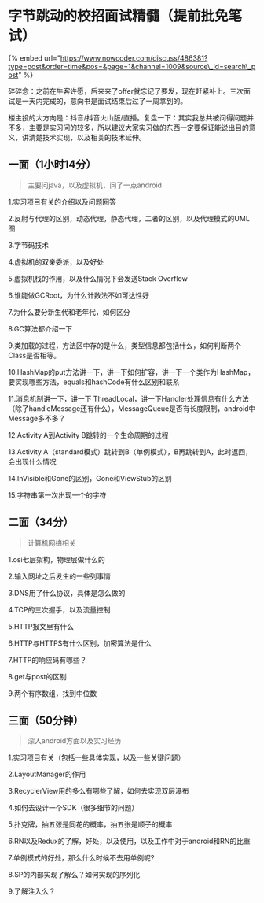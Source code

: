 # 字节跳动的校招面试精髓（提前批免笔试）

{% embed url="https://www.nowcoder.com/discuss/486381?type=post&order=time&pos=&page=1&channel=1009&source\_id=search\_post" %}

碎碎念：之前在牛客许愿，后来来了offer就忘记了要发，现在赶紧补上。三次面试是一天内完成的，意向书是面试结束后过了一周拿到的。

楼主投的大方向是：抖音/抖音火山版/直播。复盘一下：其实我总共被问得问题并不多，主要是实习问的较多，所以建议大家实习做的东西一定要保证能说出目的意义，讲清楚技术实现，以及相关的技术延伸。

## 一面（1小时14分）

> 主要问java，以及虚拟机，问了一点android

1.实习项目有关的介绍以及问题回答

2.反射与代理的区别，动态代理，静态代理，二者的区别，以及代理模式的UML图

3.字节码技术

4.虚拟机的双亲委派，以及好处

5.虚拟机栈的作用，以及什么情况下会发送Stack Overflow

6.谁能做GCRoot，为什么计数法不如可达性好

7.为什么要分新生代和老年代，如何区分

8.GC算法都介绍一下

9.类加载的过程，方法区中存的是什么，类型信息都包括什么，如何判断两个Class是否相等。

10.HashMap的put方法讲一下，讲一下如何扩容，讲一下一个类作为HashMap，要实现哪些方法，equals和hashCode有什么区别和联系

11.消息机制讲一下，讲一下 ThreadLocal，讲一下Handler处理信息有什么方法（除了handleMessage还有什么），MessageQueue是否有长度限制，android中Message多不多？

12.Activity A到Activity B跳转的一个生命周期的过程

13.Activity A（standard模式）跳转到B（单例模式），B再跳转到A，此时返回，会出现什么情况

14.InVisible和Gone的区别，Gone和ViewStub的区别

15.字符串第一次出现一个的字符

## 二面（34分）

> 计算机网络相关

1.osi七层架构，物理层做什么的

2.输入网址之后发生的一些列事情

3.DNS用了什么协议，具体是怎么做的

4.TCP的三次握手，以及流量控制

5.HTTP报文里有什么

6.HTTP与HTTPS有什么区别，加密算法是什么

7.HTTP的响应码有哪些？

8.get与post的区别

9.两个有序数组，找到中位数

## 三面（50分钟）

> 深入android方面以及实习经历

1.实习项目有关（包括一些具体实现，以及一些关键问题）

2.LayoutManager的作用

3.RecyclerView用的多么有哪些了解，如何去实现双层瀑布

4.如何去设计一个SDK（很多细节的问题）

5.扑克牌，抽五张是同花的概率，抽五张是顺子的概率

6.RN以及Redux的了解，好处，以及使用，以及工作中对于android和RN的比重

7.单例模式的好处，那么什么时候不去用单例呢?

8.SP的内部实现了解么？如何实现的序列化

9.了解注入么？


